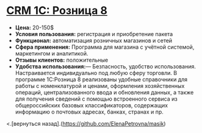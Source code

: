 # [CRM 1С: Розница 8](https://torg.1c.ru/)
- **Цена:** 20-150$
- **Условия пользования:** регистрация и приобретение пакета
- **Функционал:** автоматизация розничных магазинов и сетей
- **Сфера применения:** Программа для магазина с учётной системой, маркетингом и аналитикой.
- **Отзывы клиентов:** положительные
- **Удобства использования:**— Безпасность, удобство использования. Настраивается индивидуально под любую сферу торговли. В программе 1С:Розница 8 реализованы удобные справочники для работы с номенклатурой и ценами, оформления хозяйственных операций, централизованного ввода и обновления данных, а также для получения сведений с помощью встроенного сервиса из общероссийских базовых классификаторов, содержащих информацию о почтовых адресах, банках, странах и пр.

<.[вернуться назад].(https://github.com/ElenaPetrovna/masik)
